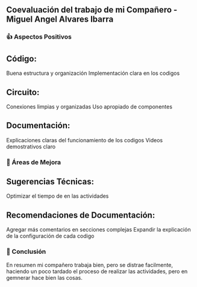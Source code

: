 
## Coevaluación del trabajo de mi Compañero - Miguel Angel Alvares Ibarra

### 👍 Aspectos Positivos

## Código:

Buena estructura y organización
Implementación clara en los codigos


## Circuito:

Conexiones limpias y organizadas
Uso apropiado de componentes

## Documentación:

Explicaciones claras del funcionamiento de los codigos
Videos demostrativos claro

### 🔧 Áreas de Mejora

## Sugerencias Técnicas:

Optimizar el tiempo de en las actividades


## Recomendaciones de Documentación:

Agregar más comentarios en secciones complejas
Expandir la explicación de la configuración de cada codigo


### 💭 Conclusión
En resumen mi compañero trabaja bien, pero se distrae facilmente, haciendo un poco tardado el proceso de realizar las actividades, pero en gemnerar hace bien las cosas.

